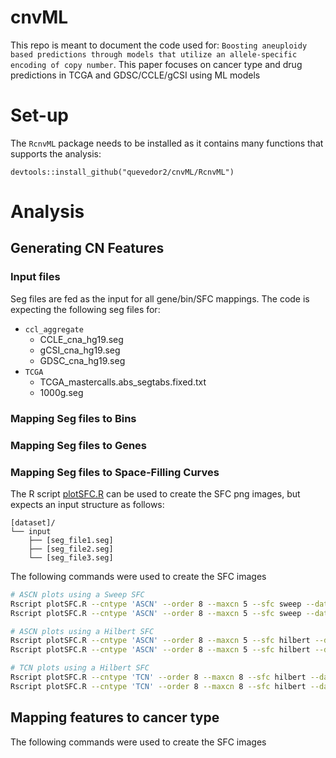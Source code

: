 # cnvML
This repo is meant to document the code used for: `Boosting aneuploidy based predictions through models that utilize an allele-specific encoding of copy number`. This paper focuses on cancer type and drug predictions in TCGA and GDSC/CCLE/gCSI using ML models

# Set-up
The `RcnvML` package needs to be installed as it contains many functions that supports the analysis:
```
devtools::install_github("quevedor2/cnvML/RcnvML")
```

# Analysis
## Generating CN Features
### Input files
Seg files are fed as the input for all gene/bin/SFC mappings. The code is expecting the following seg files for:
* `ccl_aggregate`
  * CCLE_cna_hg19.seg
  * gCSI_cna_hg19.seg
  * GDSC_cna_hg19.seg
* `TCGA`
  * TCGA_mastercalls.abs_segtabs.fixed.txt
  * 1000g.seg
  
### Mapping Seg files to Bins

### Mapping Seg files to Genes

### Mapping Seg files to Space-Filling Curves
The R script [plotSFC.R](https://github.com/quevedor2/cnvML/blob/master/R/plotSFC.R) can be used to create the SFC png images, but expects an input structure as follows:
```
[dataset]/
└── input
    ├── [seg_file1.seg]
    ├── [seg_file2.seg]
    └── [seg_file3.seg]
```

The following commands were used to create the SFC images
```sh
# ASCN plots using a Sweep SFC
Rscript plotSFC.R --cntype 'ASCN' --order 8 --maxcn 5 --sfc sweep --dataset ccl_aggregate
Rscript plotSFC.R --cntype 'ASCN' --order 8 --maxcn 5 --sfc sweep --dataset TCGA

# ASCN plots using a Hilbert SFC
Rscript plotSFC.R --cntype 'ASCN' --order 8 --maxcn 5 --sfc hilbert --dataset ccl_aggregate
Rscript plotSFC.R --cntype 'ASCN' --order 8 --maxcn 5 --sfc hilbert --dataset TCGA

# TCN plots using a Hilbert SFC
Rscript plotSFC.R --cntype 'TCN' --order 8 --maxcn 8 --sfc hilbert --dataset ccl_aggregate
Rscript plotSFC.R --cntype 'TCN' --order 8 --maxcn 8 --sfc hilbert --dataset TCGA
```

## Mapping features to cancer type
The following commands were used to create the SFC images